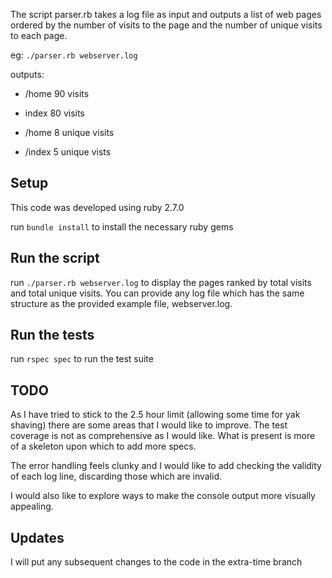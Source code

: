 The script parser.rb takes a log file as input and outputs a list of web pages ordered by the number of visits to the page and the number of unique visits to each page.

eg: `./parser.rb webserver.log`

outputs:

- /home 90 visits
- index 80 visits

- /home   8 unique visits
- /index  5 unique vists

## Setup
This code was developed using ruby 2.7.0

run `bundle install` to install the necessary ruby gems

## Run the script
run `./parser.rb webserver.log` to display the pages ranked by total visits and total unique visits. 
You can provide any log file which has the same structure as the provided example file, webserver.log.

## Run the tests
run `rspec spec` to run the test suite

## TODO
As I have tried to stick to the 2.5 hour limit (allowing some time for yak shaving) there are some areas that I would like to improve.
The test coverage is not as comprehensive as I would like. What is present is more of a skeleton upon which to add more specs.

The error handling feels clunky and I would like to add checking the validity of each log line, discarding those which are invalid.

I would also like to explore ways to make the console output more visually appealing.

## Updates
I will put any subsequent changes to the code in the extra-time branch
